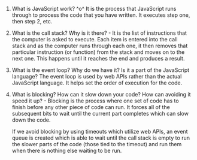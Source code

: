 1. What is JavaScript work? ^o^
	It is the process that JavaScript runs through to process the code that you have written. It executes step one, then step 2, etc.

2. What is the call stack? Why is it there? - 
	It is the list of instructions that the computer is asked to execute. Each item is entered into the call stack and as the computer runs through each one, it then removes that particular instruction (or function) from the stack and moves on to the next one. This happens until it reaches the end and produces a result. 

3. What is the event loop? Why do we have it? Is it a part of the JavaScript language?
	The event loop is used by web APIs rather than the actual JavaScript language. It helps set the order of execution for the code.

4. What is blocking? How can it slow down your code? How can avoiding it speed it up? - 
	Blocking is the process where one set of code has to finish before any other piece of code can run. It forces all of the subsequent bits to wait until the current part completes which can slow down the code.

	If we avoid blocking by using timeouts which utilize web APIs, an event queue is created which is able to wait until the call stack is empty to run the slower parts of the code (those tied to the timeout) and run them when there is nothing else waiting to be run.  


